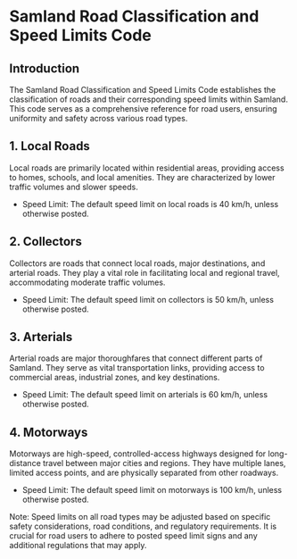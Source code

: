 # Samland Road Classification and Speed Limits Code

## Introduction

The Samland Road Classification and Speed Limits Code establishes the classification of roads and their corresponding speed limits within Samland. This code serves as a comprehensive reference for road users, ensuring uniformity and safety across various road types.

## 1. Local Roads

Local roads are primarily located within residential areas, providing access to homes, schools, and local amenities. They are characterized by lower traffic volumes and slower speeds.

- Speed Limit: The default speed limit on local roads is 40 km/h, unless otherwise posted.

## 2. Collectors

Collectors are roads that connect local roads, major destinations, and arterial roads. They play a vital role in facilitating local and regional travel, accommodating moderate traffic volumes.

- Speed Limit: The default speed limit on collectors is 50 km/h, unless otherwise posted.

## 3. Arterials

Arterial roads are major thoroughfares that connect different parts of Samland. They serve as vital transportation links, providing access to commercial areas, industrial zones, and key destinations.

- Speed Limit: The default speed limit on arterials is 60 km/h, unless otherwise posted.

## 4. Motorways

Motorways are high-speed, controlled-access highways designed for long-distance travel between major cities and regions. They have multiple lanes, limited access points, and are physically separated from other roadways.

- Speed Limit: The default speed limit on motorways is 100 km/h, unless otherwise posted.

Note: Speed limits on all road types may be adjusted based on specific safety considerations, road conditions, and regulatory requirements. It is crucial for road users to adhere to posted speed limit signs and any additional regulations that may apply.